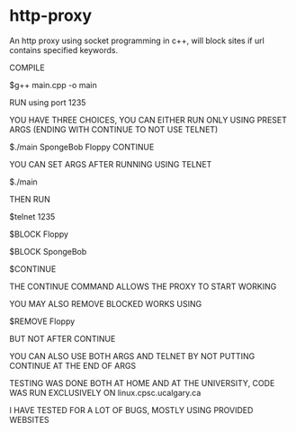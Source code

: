# http-proxy
An http proxy using socket programming in c++, will block sites if url contains specified keywords. 

COMPILE

$g++ main.cpp -o main

RUN using port 1235

YOU HAVE THREE CHOICES, YOU CAN EITHER RUN ONLY USING PRESET ARGS (ENDING WITH CONTINUE TO NOT USE TELNET)

$./main SpongeBob Floppy CONTINUE

YOU CAN SET ARGS AFTER RUNNING USING TELNET

$./main

THEN RUN

$telnet <ip> 1235

$BLOCK Floppy

$BLOCK SpongeBob

$CONTINUE

THE CONTINUE COMMAND ALLOWS THE PROXY TO START WORKING

YOU MAY ALSO REMOVE BLOCKED WORKS USING

$REMOVE Floppy

BUT NOT AFTER CONTINUE

YOU CAN ALSO USE BOTH ARGS AND TELNET BY NOT PUTTING CONTINUE AT THE END OF ARGS

TESTING WAS DONE BOTH AT HOME AND AT THE UNIVERSITY, CODE WAS RUN EXCLUSIVELY ON linux.cpsc.ucalgary.ca

I HAVE TESTED FOR A LOT OF BUGS, MOSTLY USING PROVIDED WEBSITES
